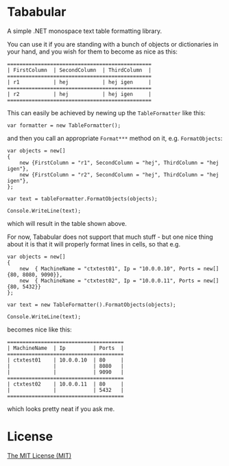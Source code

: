 # Tababular

A simple .NET monospace text table formatting library.

You can use it if you are standing with a bunch of objects or dictionaries in your hand, and you
wish for them to become as nice as this:

	===============================================
	| FirstColumn  | SecondColumn  | ThirdColumn  |
	===============================================
	| r1           | hej           | hej igen     |
	===============================================
	| r2           | hej           | hej igen     |
	===============================================

This can easily be achieved by newing up the `TableFormatter` like this:

	var formatter = new TableFormatter();

and then you call an appropriate `Format***` method on it, e.g. `FormatObjects`:

	var objects = new[]
	{
		new {FirstColumn = "r1", SecondColumn = "hej", ThirdColumn = "hej igen"},
		new {FirstColumn = "r2", SecondColumn = "hej", ThirdColumn = "hej igen"},
	};

	var text = tableFormatter.FormatObjects(objects);

	Console.WriteLine(text);

which will result in the table shown above.

For now, Tababular does not support that much stuff - but one nice thing about it is that
it will properly format lines in cells, so that e.g.

	var objects = new[]
	{
		new  { MachineName = "ctxtest01", Ip = "10.0.0.10", Ports = new[] {80, 8080, 9090}},
		new  { MachineName = "ctxtest02", Ip = "10.0.0.11", Ports = new[] {80, 5432}}
	};

	var text = new TableFormatter().FormatObjects(objects);

	Console.WriteLine(text);

becomes nice like this:

	======================================
	| MachineName  | Ip         | Ports  |
	======================================
	| ctxtest01    | 10.0.0.10  | 80     |
	|              |            | 8080   |
	|              |            | 9090   |
	======================================
	| ctxtest02    | 10.0.0.11  | 80     |
	|              |            | 5432   |
	======================================

which looks pretty neat if you ask me.

# License

[The MIT License (MIT)](http://opensource.org/licenses/MIT)
